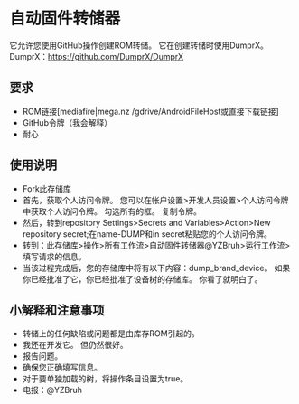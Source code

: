 # 自动固件转储器
它允许您使用GitHub操作创建ROM转储。 它在创建转储时使用DumprX。 DumprX：https://github.com/DumprX/DumprX
## 要求
- ROM链接[mediafire|mega.nz /gdrive/AndroidFileHost或直接下载链接]
- GitHub令牌（我会解释）
- 耐心
## 使用说明
- Fork此存储库
- 首先，获取个人访问令牌。 您可以在帐户设置>开发人员设置>个人访问令牌中获取个人访问令牌。 勾选所有的框。 复制令牌。
- 然后，转到repository Settings>Secrets and Variables>Action>New repository secret;在name-DUMP和in secret粘贴您的个人访问令牌。
- 转到：此存储库>操作>所有工作流>自动固件转储器@YZBruh>运行工作流>填写请求的信息。
- 当该过程完成后，您的存储库中将有以下内容：dump_brand_device。 如果你已经批准了它，你已经批准了设备树的存储库。 你看了就明白了。
## 小解释和注意事项
- 转储上的任何缺陷或问题都是由库存ROM引起的。
- 我还在开发它。 但仍然很好。
- 报告问题。
- 确保您正确填写信息。
- 对于要单独加载的树，将操作条目设置为true。
- 电报：@YZBruh
